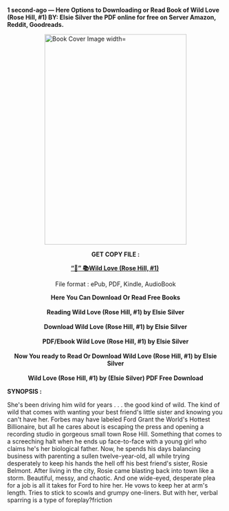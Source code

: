 <p><strong>1 second-ago &mdash; Here Options to Downloading or Read Book of Wild Love (Rose Hill, #1) BY: Elsie Silver the PDF online for free on Server Amazon, Reddit, Goodreads.</strong></p><p><a href="https://yuzong16a.web.app/apply/199368721-wild-love"><img style="display: block; margin-left: auto; margin-right: auto;" src="https://i.gr-assets.com/images/S/compressed.photo.goodreads.com/books/1713345163l/199368721.jpg" alt="Book Cover Image width=" width="330" height="488" /></a></p><p style="text-align: center;"><strong>GET COPY FILE :</strong></p><p style="text-align: center;"><strong><a href="https://yuzong16a.web.app/apply/199368721-wild-love" target="_blank" rel="noopener">“📢” 📚Wild Love (Rose Hill, #1)</a>&nbsp;</strong></p><p style="text-align: center;">File format : ePub, PDF, Kindle, AudioBook</p><div style="text-align: center;"><strong>Here You Can Download Or Read Free Books</strong></div><div style="text-align: center;">&nbsp;</div><div style="text-align: center;"><strong>Reading Wild Love (Rose Hill, #1) by Elsie Silver</strong></div><div style="text-align: center;">&nbsp;</div><div style="text-align: center;"><strong>Download Wild Love (Rose Hill, #1) by Elsie Silver</strong></div><div style="text-align: center;">&nbsp;</div><div style="text-align: center;"><strong>PDF/Ebook Wild Love (Rose Hill, #1) by Elsie Silver</strong></div><div style="text-align: center;">&nbsp;</div><div style="text-align: center;"><strong>Now You ready to Read Or Download Wild Love (Rose Hill, #1) by Elsie Silver</strong></div><div style="text-align: center;">&nbsp;</div><div style="text-align: center;"><strong>Wild Love (Rose Hill, #1) by (Elsie Silver) PDF Free Download</strong></div><p><strong>SYNOPSIS :</strong></p><p>She's been driving him wild for years . . . the good kind of wild. The kind of wild that comes with wanting your best friend's little sister and knowing you can't have her. Forbes may have labeled Ford Grant the World's Hottest Billionaire, but all he cares about is escaping the press and opening a recording studio in gorgeous small town Rose Hill. Something that comes to a screeching halt when he ends up face-to-face with a young girl who claims he's her biological father. Now, he spends his days balancing business with parenting a sullen twelve-year-old, all while trying desperately to keep his hands the hell off his best friend's sister, Rosie Belmont. After living in the city, Rosie came blasting back into town like a storm. Beautiful, messy, and chaotic. And one wide-eyed, desperate plea for a job is all it takes for Ford to hire her. He vows to keep her at arm's length. Tries to stick to scowls and grumpy one-liners. But with her, verbal sparring is a type of foreplay?friction </p>

